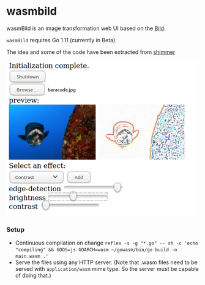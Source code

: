 # wasmbild

wasmBild is an image transformation web UI based on the
[Bild](https://github.com/anthonynsimon/bild).

`wasmBild` requires Go 1.11 (currently in Beta).

The idea and some of the code have been extracted from
[shimmer](https://github.com/agnivade/shimmer)

![Screenshot](screenshot.png)
### Setup

- Continuous compilation on change `reflex -s -g "*.go" -- sh -c 'echo "compiling" && GOOS=js GOARCH=wasm ~/gowasm/bin/go build -o main.wasm .'`
- Serve the files using any HTTP server. (Note that .wasm files need to be served with `application/wasm` mime type. So the server must be capable of doing that.)
